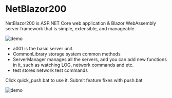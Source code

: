 # NetBlazor200

NetBlazor200 is ASP.NET Core web application & Blazor WebAssembly server framework that is simple, extensible, and manageable.

![demo](https://github.com/weitsunglin/tls1000/blob/main/framework.png)

- a001 is the basic server unit.
- CommonLibrary storage system common methods 
- ServerManager manages all the servers, and you can add new functions in it, such as watching LOG, network commands and etc. 
- test stores network test commands 

Click quick_push.bat to use it.
Submit feature fixes with push.bat

![demo](https://github.com/weitsunglin/tls1000/blob/main/demo.jpg)
